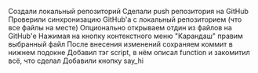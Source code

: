 Создали локальный репозиторий
Сделали push репозитория на GitHub
Проверили синхронизацию GitHub'а с локальный репозиторием (что все файлы на месте)
Опционально открываем отдин из файлов на GitHub'е
Нажимая на кнопку контекстного меню "Карандаш" правим выбранный файл
После внесения изменений сохраняем коммит в нижнем подокне
Добавил тэг script, в нём описал function и закомитил всё, что сделал
Добавили кнопку say_hi